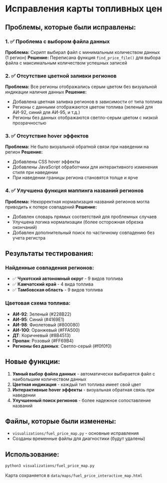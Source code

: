 # Исправления карты топливных цен

## Проблемы, которые были исправлены:

### 1. ✅ Проблема с выбором файла данных
**Проблема:** Скрипт выбирал файл с минимальным количеством данных (1 регион)
**Решение:** Переписана функция `find_price_file()` для выбора файла с максимальным количеством успешных записей

### 2. ✅ Отсутствие цветной заливки регионов
**Проблема:** Все регионы отображались серым цветом без визуальной индикации наличия данных
**Решение:** 
- Добавлена цветная заливка регионов в зависимости от типа топлива
- Регионы с данными отображаются цветом топлива (зеленый для АИ-92, синий для АИ-95, и т.д.)
- Регионы без данных отображаются светло-серым цветом с низкой прозрачностью

### 3. ✅ Отсутствие hover эффектов
**Проблема:** Не было визуальной обратной связи при наведении на регион
**Решение:**
- Добавлены CSS hover эффекты 
- Добавлены JavaScript обработчики для интерактивного изменения стиля при наведении
- При наведении границы региона становятся толще и ярче

### 4. ✅ Улучшена функция маппинга названий регионов
**Проблема:** Некорректная нормализация названий регионов могла приводить к потере совпадений
**Решение:**
- Добавлен словарь прямых соответствий для проблемных случаев
- Улучшена логика нормализации (более осторожная обрезка окончаний)
- Добавлен дополнительный поиск по частичному совпадению без учета регистра

## Результаты тестирования:

### Найденные совпадения регионов:
- ✅ **Чукотский автономный округ** - 9 видов топлива
- ✅ **Камчатский край** - 4 вида топлива  
- ✅ **Тамбовская область** - 9 видов топлива

### Цветовая схема топлива:
- **АИ-92**: Зеленый (#228B22)
- **АИ-95**: Синий (#4169E1) 
- **АИ-98**: Фиолетовый (#800080)
- **АИ-100**: Оранжевый (#FFA500)
- **ДТ**: Коричневый (#8B4513)
- **Пропан**: Розовый (#FF69B4)
- **Регионы без данных**: Светло-серый (#f0f0f0)

## Новые функции:

1. **Умный выбор файла данных** - автоматически выбирается файл с наибольшим количеством данных
2. **Цветная индикация** - каждый тип топлива имеет свой цвет
3. **Интерактивные hover эффекты** - визуальная обратная связь при наведении
4. **Улучшенный поиск регионов** - более надежное сопоставление названий

## Файлы, которые были изменены:
- `visualizations/fuel_price_map.py` - основные исправления
- Созданы временные файлы для диагностики (будут удалены)

## Использование:
```bash
python3 visualizations/fuel_price_map.py
```

Карта сохраняется в `data/maps/fuel_price_interactive_map.html`